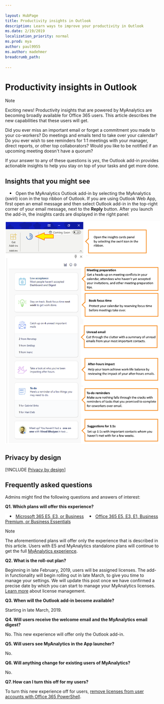 ```yaml
---

layout: HubPage
title: Productivity insights in Outlook
description: Learn ways to improve your productivity in Outlook
ms.date: 2/19/2019
localization_priority: normal 
ms.prod: mya
author: paul9955
ms.author: madehmer
breadcrumb_path: 

---
```


<p>
<!-- 
1) Leave these paragraph tags intact. The H1 heading won't work without them. 
2) Note: We need to keep "layout: HubPage" in the metadata or else we get the TOC in the left pane.
3) Removed the breadcrumbs by adding breadcrumb_path: to the metadata, per DStrome.  
 -->
</p>

# Productivity insights in Outlook

> [!Note] 
> Exciting news! Productivity insights that are powered by MyAnalytics are becoming broadly available for Office 365 users. This article describes the new capabilities that these users will get.

Did you ever miss an important email or forget a commitment you made to your co-workers? Do meetings and emails tend to take over your calendar? Do you ever wish to see reminders for 1:1 meetings with your manager, direct reports, or other top collaborators? Would you like to be notified if an upcoming meeting doesn't have a quorum?

If your answer to any of these questions is _yes_, the Outlook add-in provides actionable insights to help you stay on top of your tasks and get more done.

## Insights that you might see

![Bullet point](images/mya/overview/bullet-point-indented.png)Open the MyAnalytics Outlook add-in by selecting the MyAnalytics (swirl) icon in the top ribbon of Outlook. If you are using Outlook Web App, first open an email message and then select Outlook add-in in the top-right corner of your email message, next to the **Reply** button. After you launch the add-in, the insights cards are displayed in the right panel:

![Insights panel](images/mya/overview/cards-panel-17.png)

## Privacy by design

[!INCLUDE [Privacy by design](myanalytics/includes/privacy-by-design.md)]  

## Frequently asked questions

Admins might find the following questions and answers of interest:

**Q1. Which plans will offer this experience?**

![Bullet point](images/mya/overview/bullet-point-indented.png)[Microsoft 365 E5, E3, or Business](https://www.microsoft.com/microsoft-365)
![Bullet point](images/mya/overview/bullet-point-indented.png)[Office 365 E5, E3, E1, Business Premium, or Business Essentials](https://products.office.com/business/office)

> [!Note]
> The aforementioned plans will offer only the experience that is described in this article. Users with E5 and MyAnalytics standalone plans will continue to get the full [MyAnalytics experience](https://docs.microsoft.com/workplace-analytics/myanalytics/index).

**Q2. What is the roll-out plan?**

Beginning in late February, 2019, users will be assigned licenses. The add-in functionality will begin rolling out in late March, to give you time to manage your settings. We will update this post once we have confirmed a precise date by which you can start to manage your MyAnalytics licenses. [Learn more](https://docs.microsoft.com/office365/enterprise/powershell/manage-user-accounts-and-licenses-with-office-365-powershell) about license management.

**Q3. When will the Outlook add-in become available?**

Starting in late March, 2019.

**Q4. Will users receive the welcome email and the MyAnalytics email digest?**

No. This new experience will offer only the Outlook add-in.  

**Q5. Will users see MyAnalytics in the App launcher?**

No.

**Q6. Will anything change for existing users of MyAnalytics?**

No.

**Q7. How can I turn this off for my users?**

To turn this new experience off for users, [remove licenses from user accounts with Office 365 PowerShell](https://docs.microsoft.com/office365/enterprise/powershell/remove-licenses-from-user-accounts-with-office-365-powershell).
